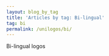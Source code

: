 ```yaml
---
layout: blog_by_tag
title: 'Articles by tag: Bi-lingual'
tag: bi
permalink: /unilogos/bi/
---
```


Bi-lingual logos
